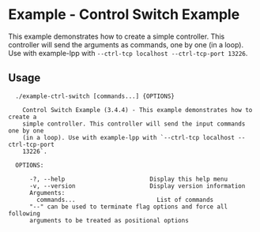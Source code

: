 # Example - Control Switch Example

This example demonstrates how to create a simple controller. This controller will send the arguments as commands, one by one (in a loop). Use with example-lpp with `--ctrl-tcp localhost --ctrl-tcp-port 13226`.

## Usage

```
  ./example-ctrl-switch [commands...] {OPTIONS}

    Control Switch Example (3.4.4) - This example demonstrates how to create a
    simple controller. This controller will send the input commands one by one
    (in a loop). Use with example-lpp with `--ctrl-tcp localhost --ctrl-tcp-port
    13226`.

  OPTIONS:

      -?, --help                        Display this help menu
      -v, --version                     Display version information
      Arguments:
        commands...                       List of commands
      "--" can be used to terminate flag options and force all following
      arguments to be treated as positional options
```
